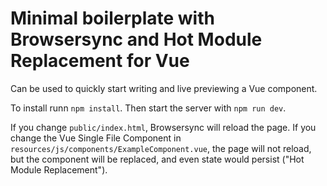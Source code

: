 # Minimal boilerplate with Browsersync and Hot Module Replacement for Vue

Can be used to quickly start writing and live previewing a Vue component.

To install runn `npm install`. Then start the server with `npm run dev`.

If you change `public/index.html`, Browsersync will reload the page. If you change the Vue Single File Component in `resources/js/components/ExampleComponent.vue`, the page will not reload, but the component will be replaced, and even state would persist ("Hot Module Replacement").
